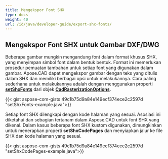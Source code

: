 ```yaml
---
title: Mengekspor Font SHX
type: docs
weight: 40
url: /id/java/developer-guide/export-shx-fonts/
---
```


## **Mengekspor Font SHX untuk Gambar DXF/DWG**

Beberapa gambar mungkin mengandung font dalam format khusus SHX, yang menyimpan simbol font dalam bentuk bentuk.
Format ini memerlukan prosedur pemuatan tambahan untuk setiap font yang digunakan dalam gambar.
Apose.CAD dapat mengekspor gambar dengan teks yang ditulis dalam SHX dan memiliki berbagai opsi untuk melakukannya.
Cara paling sederhana untuk melakukannya adalah dengan menggunakan properti [**setShxFonts**](https://reference.aspose.com/cad/java/com.aspose.cad.imageoptions/CadRasterizationOptions#setShxFonts-java.lang.String:A-) dari objek [**CadRasterizationOptions**](https://reference.aspose.com/cad/java/com.aspose.cad.imageoptions/CadRasterizationOptions).	

{{< gist aspose-com-gists 49c1b75d9a84e149ecf374ece2c2597d "setShxFonts-example.java">}}

Setiap font SHX dilengkapi dengan kode halaman yang sesuai. Asosiasi ini diketahui dan sebagian tertanam dalam Aspose.CAD untuk font SHX yang dikenal.
Dalam kasus beberapa font SHX kustom digunakan, dimungkinkan untuk menerapkan properti **setShxCodePages** dan menyiapkan jalur ke file SHX dan kode halaman yang sesuai.
	
{{< gist aspose-com-gists 49c1b75d9a84e149ecf374ece2c2597d "setShxCodePages-example.java">}}
